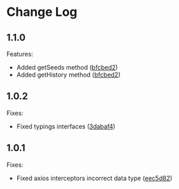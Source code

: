 # Change Log

## 1.1.0
Features:
- Added getSeeds method ([bfcbed2](https://github.com/gustavo-dev/csgoempire-api/commit/bfcbed2984686a4744fc0bb99474fe76c4611978))
- Added getHistory method ([bfcbed2](https://github.com/gustavo-dev/csgoempire-api/commit/bfcbed2984686a4744fc0bb99474fe76c4611978))

## 1.0.2
Fixes:
- Fixed typings interfaces ([3dabaf4](https://github.com/gustavo-dev/csgoempire-api/commit/3dabaf41280d48c5efab87aa67423938018abe6e))
## 1.0.1
Fixes: 
- Fixed axios interceptors incorrect data type ([eec5d82](https://github.com/gustavo-dev/csgoempire-api/commit/eec5d82cdba681784c5ef0ed5b216f1e538345c4))
